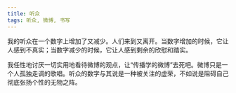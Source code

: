 ```yaml
---
title: 听众
tags: 听众, 微博, 书写
---
```



我的听众在一个数字上增加了又减少。人们来到又离开。当数字增加的时候，它让人感到不真实；当数字减少的时候，它让人感到剩余的欣慰和踏实。

我任性地讨厌一切实用地看待微博的观点，让“传播学的微博”去死吧。微博只是一个人孤独走调的歌唱。听众的数字与其说是一种被关注的虚荣，不如说是阻碍自己彻底张扬个性的无物之阵。

